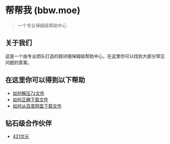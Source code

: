 # 帮帮我 (bbw.moe)
> 一个专业保姆级帮助中心

## 关于我们
这是一个由专业团队打造的超详细保姆级帮助中心，在这里你可以找到大部分常见问题的答案。

## 在这里你可以得到以下帮助
- [如何解压7z文件](/help/how-to-unzip)
- [如何正确下载文件](/help/how-to-download)
- [如何从百度网盘下载文件](/help/baidupan)

## 钻石级合作伙伴
- [421次元](https://421cy.com)
